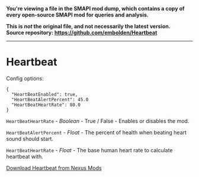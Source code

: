 **You're viewing a file in the SMAPI mod dump, which contains a copy of every open-source SMAPI mod
for queries and analysis.**

**This is _not_ the original file, and not necessarily the latest version.**  
**Source repository: https://github.com/embolden/Heartbeat**

----

# Heartbeat

Config options:
```
{
  "HeartBeatEnabled": true,
  "HeartBeatAlertPercent": 45.0
  "HeartBeatHeartRate": 80.0
}
```

`HeartBeatHeartRate` - *Boolean* - True / False - Enables or disables the mod.

`HeartBeatAlertPercent` - *Float* - The percent of health when beating heart sound should start.

`HeartBeatHeartRate` - *Float* - The base human heart rate to calculate heartbeat with.

[Download Heartbeat from Nexus Mods](https://www.nexusmods.com/stardewvalley/mods/5941)